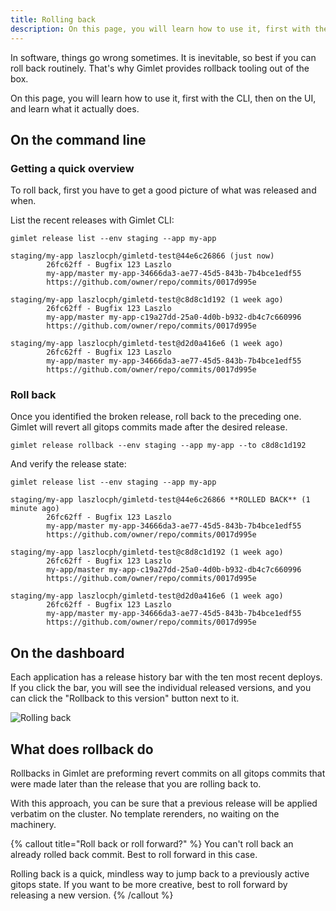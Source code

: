 ```yaml
---
title: Rolling back
description: On this page, you will learn how to use it, first with the CLI, then on the UI, and learn what it actually does.
---
```


In software, things go wrong sometimes. It is inevitable, so best if you can roll back routinely. That's why Gimlet provides rollback tooling out of the box. 

On this page, you will learn how to use it, first with the CLI, then on the UI, and learn what it actually does.

## On the command line

### Getting a quick overview

To roll back, first you have to get a good picture of what was released and when.

List the recent releases with Gimlet CLI:

```
gimlet release list --env staging --app my-app                  
```

```
staging/my-app laszlocph/gimletd-test@44e6c26866 (just now)
        26fc62ff - Bugfix 123 Laszlo
        my-app/master my-app-34666da3-ae77-45d5-843b-7b4bce1edf55
        https://github.com/owner/repo/commits/0017d995e

staging/my-app laszlocph/gimletd-test@c8d8c1d192 (1 week ago)
        26fc62ff - Bugfix 123 Laszlo
        my-app/master my-app-c19a27dd-25a0-4d0b-b932-db4c7c660996
        https://github.com/owner/repo/commits/0017d995e

staging/my-app laszlocph/gimletd-test@d2d0a416e6 (1 week ago)
        26fc62ff - Bugfix 123 Laszlo
        my-app/master my-app-34666da3-ae77-45d5-843b-7b4bce1edf55
        https://github.com/owner/repo/commits/0017d995e
```

### Roll back

Once you identified the broken release, roll back to the preceding one.
Gimlet will revert all gitops commits made after the desired release.

```
gimlet release rollback --env staging --app my-app --to c8d8c1d192
```

And verify the release state:

```
gimlet release list --env staging --app my-app                  
```

```
staging/my-app laszlocph/gimletd-test@44e6c26866 **ROLLED BACK** (1 minute ago)
        26fc62ff - Bugfix 123 Laszlo
        my-app/master my-app-34666da3-ae77-45d5-843b-7b4bce1edf55
        https://github.com/owner/repo/commits/0017d995e

staging/my-app laszlocph/gimletd-test@c8d8c1d192 (1 week ago)
        26fc62ff - Bugfix 123 Laszlo
        my-app/master my-app-c19a27dd-25a0-4d0b-b932-db4c7c660996
        https://github.com/owner/repo/commits/0017d995e

staging/my-app laszlocph/gimletd-test@d2d0a416e6 (1 week ago)
        26fc62ff - Bugfix 123 Laszlo
        my-app/master my-app-34666da3-ae77-45d5-843b-7b4bce1edf55
        https://github.com/owner/repo/commits/0017d995e
```

## On the dashboard

Each application has a release history bar with the ten most recent deploys.
If you click the bar, you will see the individual released versions, and you can click the "Rollback to this version" button next to it.

![Rolling back](/rollback.gif)

## What does rollback do

Rollbacks in Gimlet are preforming revert commits on all gitops commits that were made later than the release that you are rolling back to.

With this approach, you can be sure that a previous release will be applied verbatim on the cluster. No template rerenders, no waiting on the machinery.

{% callout title="Roll back or roll forward?" %}
You can't roll back an already rolled back commit. Best to roll forward in this case.

Rolling back is a quick, mindless way to jump back to a previously active gitops state. If you want to be more creative, best to roll forward by releasing a new version.
{% /callout %}
